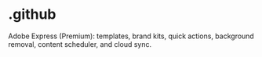 # .github
Adobe Express (Premium): templates, brand kits, quick actions, background removal, content scheduler, and cloud sync.
